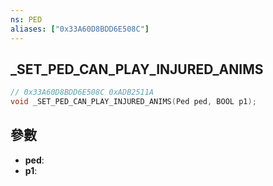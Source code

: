 ```yaml
---
ns: PED
aliases: ["0x33A60D8BDD6E508C"]
---
```

## _SET_PED_CAN_PLAY_INJURED_ANIMS

```c
// 0x33A60D8BDD6E508C 0xADB2511A
void _SET_PED_CAN_PLAY_INJURED_ANIMS(Ped ped, BOOL p1);
```


## 參數
* **ped**: 
* **p1**: 


